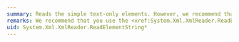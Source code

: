```yaml
---
summary: Reads the simple text-only elements. However, we recommend that you use the <xref href="System.Xml.XmlReader.ReadElementContentAsString*"></xref> method instead, because it provides a more straightforward way to handle this operation.
remarks: We recommend that you use the <xref:System.Xml.XmlReader.ReadElementContentAsString%2A> method to read a text element.
uid: System.Xml.XmlReader.ReadElementString*
---
```

